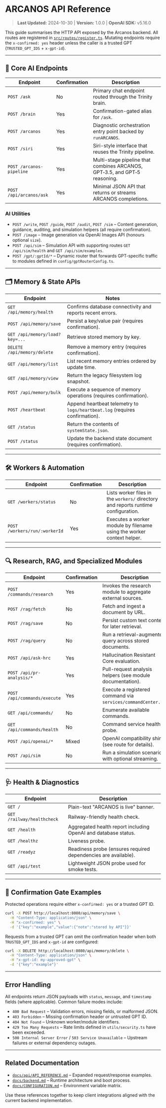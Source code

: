 # ARCANOS API Reference

> **Last Updated:** 2024-10-30 | **Version:** 1.0.0 | **OpenAI SDK:** v5.16.0

This guide summarises the HTTP API exposed by the Arcanos backend. All routes
are registered in [`src/routes/register.ts`](../../src/routes/register.ts).
Mutating endpoints require the `x-confirmed: yes` header unless the caller is a
trusted GPT (`TRUSTED_GPT_IDS` + `x-gpt-id`).

---

## 📡 Core AI Endpoints

| Endpoint | Confirmation | Description |
| --- | --- | --- |
| `POST /ask` | No | Primary chat endpoint routed through the Trinity brain. |
| `POST /brain` | Yes | Confirmation-gated alias for `/ask`. |
| `POST /arcanos` | Yes | Diagnostic orchestration entry point backed by `runARCANOS`. |
| `POST /siri` | Yes | Siri-style interface that reuses the Trinity pipeline. |
| `POST /arcanos-pipeline` | Yes | Multi-stage pipeline that combines ARCANOS, GPT‑3.5, and GPT‑5 reasoning. |
| `POST /api/arcanos/ask` | Yes | Minimal JSON API that returns or streams ARCANOS completions. |

### AI Utilities
- `POST /write`, `POST /guide`, `POST /audit`, `POST /sim`
  – Content generation, guidance, auditing, and simulation helpers (all require
  confirmation).
- `POST /image`
  – Image generation via OpenAI Images API (honours optional `size`).
- `POST /api/sim`
  – Simulation API with supporting routes `GET /api/sim/health` and
  `GET /api/sim/examples`.
- `POST /gpt/:gptId/*`
  – Dynamic router that forwards GPT-specific traffic to modules defined in
  `config/gptRouterConfig.ts`.

---

## 🗂️ Memory & State APIs

| Endpoint | Notes |
| --- | --- |
| `GET /api/memory/health` | Confirms database connectivity and reports recent errors. |
| `POST /api/memory/save` | Persist a key/value pair (requires confirmation). |
| `GET /api/memory/load?key=...` | Retrieve stored memory by key. |
| `DELETE /api/memory/delete` | Remove a memory entry (requires confirmation). |
| `GET /api/memory/list` | List recent memory entries ordered by update time. |
| `GET /api/memory/view` | Return the legacy filesystem log snapshot. |
| `POST /api/memory/bulk` | Execute a sequence of memory operations (requires confirmation). |
| `POST /heartbeat` | Append heartbeat telemetry to `logs/heartbeat.log` (requires confirmation). |
| `GET /status` | Return the contents of `systemState.json`. |
| `POST /status` | Update the backend state document (requires confirmation). |

---

## 🛠️ Workers & Automation

| Endpoint | Confirmation | Description |
| --- | --- | --- |
| `GET /workers/status` | No | Lists worker files in the `workers/` directory and reports runtime configuration. |
| `POST /workers/run/:workerId` | Yes | Executes a worker module by filename using the worker context helper. |

---

## 🔍 Research, RAG, and Specialized Modules

| Endpoint | Confirmation | Description |
| --- | --- | --- |
| `POST /commands/research` | Yes | Invokes the research module to aggregate external sources. |
| `POST /rag/fetch` | No | Fetch and ingest a document by URL. |
| `POST /rag/save` | No | Persist custom text content for later retrieval. |
| `POST /rag/query` | No | Run a retrieval-augmented query across stored documents. |
| `POST /api/ask-hrc` | Yes | Hallucination Resistant Core evaluation. |
| `POST /api/pr-analysis/*` | Yes | Pull-request analysis helpers (see module documentation). |
| `POST /api/commands/execute` | Yes | Execute a registered command via `services/commandCenter.ts`. |
| `GET /api/commands/` | No | Enumerate available commands. |
| `GET /api/commands/health` | No | Command service health probe. |
| `POST /api/openai/*` | Mixed | OpenAI compatibility shims (see route for details). |
| `POST /api/sim` | No | Run a simulation scenario with optional streaming. |

---

## 🩺 Health & Diagnostics

| Endpoint | Description |
| --- | --- |
| `GET /` | Plain-text "ARCANOS is live" banner. |
| `GET /railway/healthcheck` | Railway-friendly health check. |
| `GET /health` | Aggregated health report including OpenAI and database status. |
| `GET /healthz` | Liveness probe. |
| `GET /readyz` | Readiness probe (ensures required dependencies are available). |
| `GET /api/test` | Lightweight JSON probe used for smoke tests. |

---

## 🔐 Confirmation Gate Examples

Protected operations require either `x-confirmed: yes` or a trusted GPT ID.

```bash
curl -X POST http://localhost:8080/api/memory/save \
  -H "Content-Type: application/json" \
  -H "x-confirmed: yes" \
  -d '{"key":"example","value":{"note":"stored by API"}}'
```

Requests from a trusted GPT can omit the confirmation header when both
`TRUSTED_GPT_IDS` and `x-gpt-id` are configured:

```bash
curl -X DELETE http://localhost:8080/api/memory/delete \
  -H "Content-Type: application/json" \
  -H "x-gpt-id: my-approved-gpt" \
  -d '{"key":"example"}'
```

---

## Error Handling

All endpoints return JSON payloads with `status`, `message`, and `timestamp`
fields (where applicable). Common failure modes include:

- `400 Bad Request` – Validation errors, missing fields, or malformed JSON.
- `403 Forbidden` – Missing confirmation header or untrusted GPT ID.
- `404 Not Found` – Unknown worker/module identifiers.
- `429 Too Many Requests` – Rate limits defined in `utils/security.ts` have been
  exceeded.
- `500 Internal Server Error` / `503 Service Unavailable` – Upstream failures or
  external dependency outages.

---

## Related Documentation

- [`docs/api/API_REFERENCE.md`](API_REFERENCE.md) – Expanded request/response
  examples.
- [`docs/backend.md`](../backend.md) – Runtime architecture and boot process.
- [`docs/CONFIGURATION.md`](../CONFIGURATION.md) – Environment variable matrix.

Use these references together to keep client integrations aligned with the
current backend implementation.

